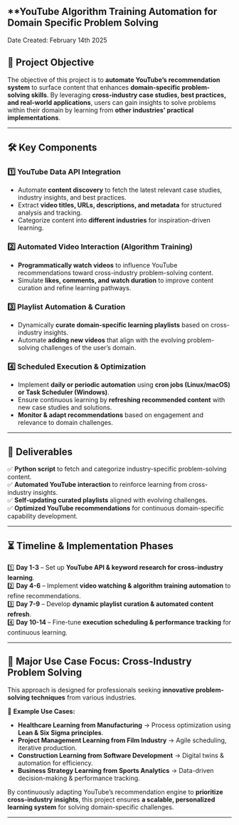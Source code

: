 ## **YouTube Algorithm Training Automation for Domain Specific Problem Solving

Date Created: February 14th 2025

## **🎯 Project Objective**

The objective of this project is to **automate YouTube’s recommendation system** to surface content that enhances **domain-specific problem-solving skills**. By leveraging **cross-industry case studies, best practices, and real-world applications**, users can gain insights to solve problems within their domain by learning from **other industries' practical implementations**.

---

## **🛠️ Key Components**

### **1️⃣ YouTube Data API Integration**

- Automate **content discovery** to fetch the latest relevant case studies, industry insights, and best practices.
- Extract **video titles, URLs, descriptions, and metadata** for structured analysis and tracking.
- Categorize content into **different industries** for inspiration-driven learning.

### **2️⃣ Automated Video Interaction (Algorithm Training)**

- **Programmatically watch videos** to influence YouTube recommendations toward cross-industry problem-solving content.
- Simulate **likes, comments, and watch duration** to improve content curation and refine learning pathways.

### **3️⃣ Playlist Automation & Curation**

- Dynamically **curate domain-specific learning playlists** based on cross-industry insights.
- Automate **adding new videos** that align with the evolving problem-solving challenges of the user’s domain.

### **4️⃣ Scheduled Execution & Optimization**

- Implement **daily or periodic automation** using **cron jobs (Linux/macOS) or Task Scheduler (Windows)**.
- Ensure continuous learning by **refreshing recommended content** with new case studies and solutions.
- **Monitor & adapt recommendations** based on engagement and relevance to domain challenges.

---

## **📌 Deliverables**

✅ **Python script** to fetch and categorize industry-specific problem-solving content.  
✅ **Automated YouTube interaction** to reinforce learning from cross-industry insights.  
✅ **Self-updating curated playlists** aligned with evolving challenges.  
✅ **Optimized YouTube recommendations** for continuous domain-specific capability development.

---

## **⏳ Timeline & Implementation Phases**

1️⃣ **Day 1-3** – Set up **YouTube API & keyword research for cross-industry learning**.  
2️⃣ **Day 4-6** – Implement **video watching & algorithm training automation** to refine recommendations.  
3️⃣ **Day 7-9** – Develop **dynamic playlist curation & automated content refresh**.  
4️⃣ **Day 10-14** – Fine-tune **execution scheduling & performance tracking** for continuous learning.

---

## **📂 Major Use Case Focus: Cross-Industry Problem Solving**

This approach is designed for professionals seeking **innovative problem-solving techniques** from various industries.

📌 **Example Use Cases:**

- **Healthcare Learning from Manufacturing** → Process optimization using **Lean & Six Sigma principles**.
- **Project Management Learning from Film Industry** → Agile scheduling, iterative production.
- **Construction Learning from Software Development** → Digital twins & automation for efficiency.
- **Business Strategy Learning from Sports Analytics** → Data-driven decision-making & performance tracking.

By continuously adapting YouTube’s recommendation engine to **prioritize cross-industry insights**, this project ensures **a scalable, personalized learning system** for solving domain-specific challenges.

---
